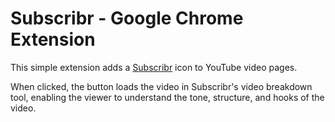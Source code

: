# Subscribr - Google Chrome Extension

This simple extension adds a [Subscribr](https://subscribr.ai/) icon to YouTube video pages.

When clicked, the button loads the video in Subscribr's video breakdown tool, enabling the viewer to understand the tone, structure, and hooks of the video.